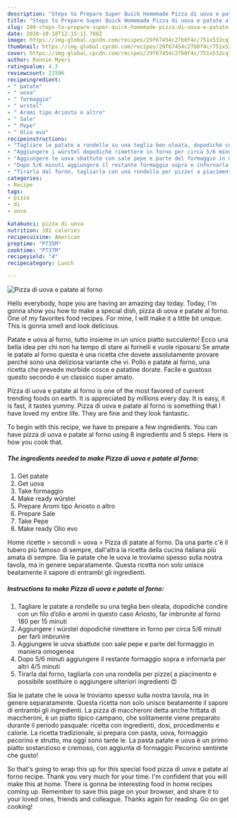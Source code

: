 ```yaml
---
description: "Steps to Prepare Super Quick Homemade Pizza di uova e patate al forno"
title: "Steps to Prepare Super Quick Homemade Pizza di uova e patate al forno"
slug: 209-steps-to-prepare-super-quick-homemade-pizza-di-uova-e-patate-al-forno
date: 2020-10-18T12:15:11.788Z
image: https://img-global.cpcdn.com/recipes/29f67454c27b0f4c/751x532cq70/pizza-di-uova-e-patate-al-forno-recipe-main-photo.jpg
thumbnail: https://img-global.cpcdn.com/recipes/29f67454c27b0f4c/751x532cq70/pizza-di-uova-e-patate-al-forno-recipe-main-photo.jpg
cover: https://img-global.cpcdn.com/recipes/29f67454c27b0f4c/751x532cq70/pizza-di-uova-e-patate-al-forno-recipe-main-photo.jpg
author: Ronnie Myers
ratingvalue: 4.3
reviewcount: 21596
recipeingredient:
- " patate"
- " uova"
- " formaggio"
- " wrstel"
- " Aromi tipo Ariosto o altro"
- " Sale"
- " Pepe"
- " Olio evo"
recipeinstructions:
- "Tagliare le patate a rondelle su una teglia ben oleata, dopodiché condire con un filo d’olio e aromi in questo caso Ariosto, far imbrunite al forno 180 per 15 minuti"
- "Aggiungere i würstel dopodiché rimettere in forno per circa 5/6 minuti per farli imbrunire"
- "Aggiungere le uova sbattute con sale pepe e parte del formaggio in maniera omogenea"
- "Dopo 5/6 minuti aggiungere il restante formaggio sopra e infornarla per altri 4/5 minuti"
- "Tirarla dal forno, tagliarla con una rondella per pizze( a piacimento e possibile sostituire o aggiungere ulteriori ingredienti 😍"
categories:
- Recipe
tags:
- pizza
- di
- uova

katakunci: pizza di uova 
nutrition: 181 calories
recipecuisine: American
preptime: "PT35M"
cooktime: "PT37M"
recipeyield: "4"
recipecategory: Lunch

---
```



![Pizza di uova e patate al forno](https://img-global.cpcdn.com/recipes/29f67454c27b0f4c/751x532cq70/pizza-di-uova-e-patate-al-forno-recipe-main-photo.jpg)

Hello everybody, hope you are having an amazing day today. Today, I'm gonna show you how to make a special dish, pizza di uova e patate al forno. One of my favorites food recipes. For mine, I will make it a little bit unique. This is gonna smell and look delicious.

Patate e uova al forno, tutto insieme in un unico piatto succulento! Ecco una bella idea per chi non ha tempo di stare ai fornelli e vuole riposarsi Se amate le patate al forno questa è una ricetta che dovete assolutamente provare perché sono una deliziosa variante che vi. Pollo e patate al forno, una ricetta che prevede morbide cosce e patatine dorate. Facile e gustoso questo secondo è un classico super amato.

Pizza di uova e patate al forno is one of the most favored of current trending foods on earth. It is appreciated by millions every day. It is easy, it is fast, it tastes yummy. Pizza di uova e patate al forno is something that I have loved my entire life. They are fine and they look fantastic.


To begin with this recipe, we have to prepare a few ingredients. You can have pizza di uova e patate al forno using 8 ingredients and 5 steps. Here is how you cook that.

<!--inarticleads1-->

##### The ingredients needed to make Pizza di uova e patate al forno:

1. Get  patate
1. Get  uova
1. Take  formaggio
1. Make ready  würstel
1. Prepare  Aromi tipo Ariosto o altro
1. Prepare  Sale
1. Take  Pepe
1. Make ready  Olio evo


Home ricette &gt; secondi &gt; uova &gt; Pizza di patate al forno. Da una parte c&#39;è il tubero più famoso di sempre, dall&#39;altra la ricetta della cucina italiana più amata di sempre. Sia le patate che le uova le troviamo spesso sulla nostra tavola, ma in genere separatamente. Questa ricetta non solo unisce beatamente il sapore di entrambi gli ingredienti. 

<!--inarticleads2-->

##### Instructions to make Pizza di uova e patate al forno:

1. Tagliare le patate a rondelle su una teglia ben oleata, dopodiché condire con un filo d’olio e aromi in questo caso Ariosto, far imbrunite al forno 180 per 15 minuti
1. Aggiungere i würstel dopodiché rimettere in forno per circa 5/6 minuti per farli imbrunire
1. Aggiungere le uova sbattute con sale pepe e parte del formaggio in maniera omogenea
1. Dopo 5/6 minuti aggiungere il restante formaggio sopra e infornarla per altri 4/5 minuti
1. Tirarla dal forno, tagliarla con una rondella per pizze( a piacimento e possibile sostituire o aggiungere ulteriori ingredienti 😍


Sia le patate che le uova le troviamo spesso sulla nostra tavola, ma in genere separatamente. Questa ricetta non solo unisce beatamente il sapore di entrambi gli ingredienti. La pizza di maccheroni detta anche frittata di maccheroni, è un piatto tipico campano, che solitamente viene preparato durante il periodo pasquale: ricetta con ingredienti, dosi, procedimento e calorie. La ricetta tradizionale, si prepara con pasta, uova, formaggio pecorino e strutto, ma oggi sono tante le. La pasta patate e uova è un primo piatto sostanzioso e cremoso, con aggiunta di formaggio Pecorino sentirete che gusto! 

So that's going to wrap this up for this special food pizza di uova e patate al forno recipe. Thank you very much for your time. I'm confident that you will make this at home. There is gonna be interesting food in home recipes coming up. Remember to save this page on your browser, and share it to your loved ones, friends and colleague. Thanks again for reading. Go on get cooking!
